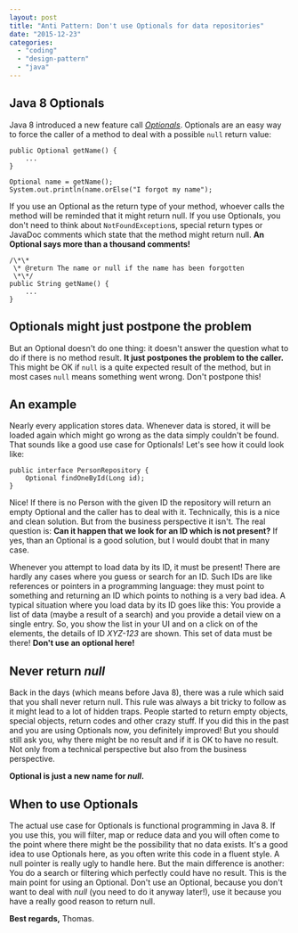 ```yaml
---
layout: post
title: "Anti Pattern: Don't use Optionals for data repositories"
date: "2015-12-23"
categories: 
  - "coding"
  - "design-pattern"
  - "java"
---
```


## Java 8 Optionals

Java 8 introduced a new feature call _[Optionals](http://www.oracle.com/technetwork/articles/java/java8-optional-2175753.html)_. Optionals are an easy way to force the caller of a method to deal with a possible `null` return value:

    public Optional getName() {
        ...
    }
    
    Optional name = getName();
    System.out.println(name.orElse("I forgot my name"); 

If you use an Optional as the return type of your method, whoever calls the method will be reminded that it might return null. If you use Optionals, you don't need to think about `NotFoundException`s, special return types or JavaDoc comments which state that the method might return null. **An Optional says more than a thousand comments!**

    /\*\*
     \* @return The name or null if the name has been forgotten
     \*\*/
    public String getName() {
        ...
    }

## Optionals might just postpone the problem

But an Optional doesn't do one thing: it doesn't answer the question what to do if there is no method result. **It just postpones the problem to the caller.** This might be OK if `null` is a quite expected result of the method, but in most cases `null` means something went wrong. Don't postpone this!

## An example

Nearly every application stores data. Whenever data is stored, it will be loaded again which might go wrong as the data simply couldn't be found. That sounds like a good use case for Optionals! Let's see how it could look like:
    
    public interface PersonRepository {
        Optional findOneById(Long id);
    } 

Nice! If there is no Person with the given ID the repository will return an empty Optional and the caller has to deal with it. Technically, this is a nice and clean solution. But from the business perspective it isn't. The real question is: **Can it happen that we look for an ID which is not present?** If yes, than an Optional is a good solution, but I would doubt that in many case.

Whenever you attempt to load data by its ID, it must be present! There are hardly any cases where you guess or search for an ID. Such IDs are like references or pointers in a programming language: they must point to something and returning an ID which points to nothing is a very bad idea. A typical situation where you load data by its ID goes like this: You provide a list of data (maybe a result of a search) and you provide a detail view on a single entry. So, you show the list in your UI and on a click on of the elements, the details of ID _XYZ-123_ are shown. This set of data must be there! **Don't use an optional here!**

## Never return _null_

Back in the days (which means before Java 8), there was a rule which said that you shall never return null. This rule was always a bit tricky to follow as it might lead to a lot of hidden traps. People started to return empty objects, special objects, return codes and other crazy stuff. If you did this in the past and you are using Optionals now, you definitely improved! But you should still ask you, why there might be no result and if it is OK to have no result. Not only from a technical perspective but also from the business perspective.

**Optional is just a new name for _null_.**

## When to use Optionals

The actual use case for Optionals is functional programming in Java 8. If you use this, you will filter, map or reduce data and you will often come to the point where there might be the possibility that no data exists. It's a good idea to use Optionals here, as you often write this code in a fluent style. A null pointer is really ugly to handle here. But the main difference is another: You do a search or filtering which perfectly could have no result. This is the main point for using an Optional. Don't use an Optional, because you don't want to deal with _null_ (you need to do it anyway later!), use it because you have a really good reason to return null.

**Best regards,** Thomas.
